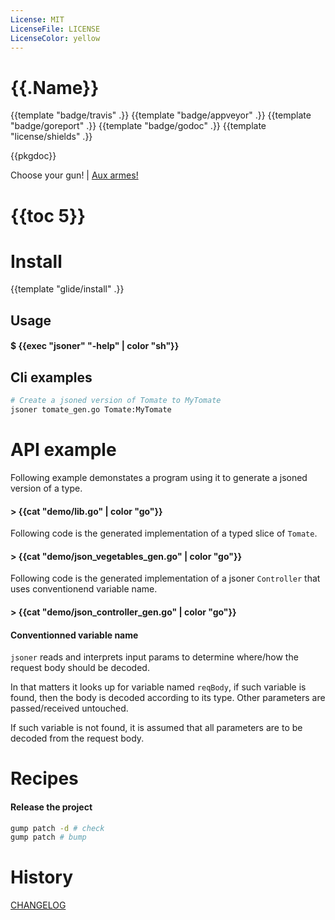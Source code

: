 ```yaml
---
License: MIT
LicenseFile: LICENSE
LicenseColor: yellow
---
```

# {{.Name}}

{{template "badge/travis" .}} {{template "badge/appveyor" .}} {{template "badge/goreport" .}} {{template "badge/godoc" .}} {{template "license/shields" .}}

{{pkgdoc}}

Choose your gun! | [Aux armes!](https://www.youtube.com/watch?v=hD-wD_AMRYc&t=7)

# {{toc 5}}

# Install
{{template "glide/install" .}}

## Usage

#### $ {{exec "jsoner" "-help" | color "sh"}}

## Cli examples

```sh
# Create a jsoned version of Tomate to MyTomate
jsoner tomate_gen.go Tomate:MyTomate
```
# API example

Following example demonstates a program using it to generate a jsoned version of a type.

#### > {{cat "demo/lib.go" | color "go"}}

Following code is the generated implementation of a typed slice of `Tomate`.

#### > {{cat "demo/json_vegetables_gen.go" | color "go"}}

Following code is the generated implementation of a jsoner `Controller` that uses conventionend variable name.

#### > {{cat "demo/json_controller_gen.go" | color "go"}}

#### Conventionned variable name

`jsoner` reads and interprets input params to determine where/how the request body should be decoded.

In that matters it looks up for variable named `reqBody`,
if such variable is found, then the body is decoded according to its type.
Other parameters are passed/received untouched.

If such variable is not found, it is assumed that all parameters are to be decoded from the request body.

# Recipes

#### Release the project

```sh
gump patch -d # check
gump patch # bump
```

# History

[CHANGELOG](CHANGELOG.md)
